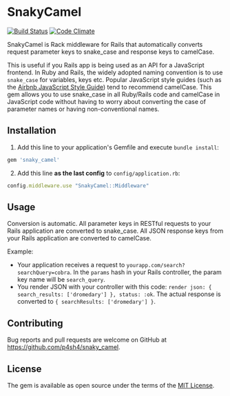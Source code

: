 # SnakyCamel

[![Build Status](https://travis-ci.org/p4sh4/snaky_camel.svg?branch=master)](https://travis-ci.org/p4sh4/snaky_camel)
[![Code Climate](https://codeclimate.com/github/p4sh4/snaky_camel/badges/gpa.svg)](https://codeclimate.com/github/p4sh4/snaky_camel)

SnakyCamel is Rack middleware for Rails that automatically converts request parameter keys to snake_case and response keys to camelCase. 

This is useful if you Rails app is being used as an API for a JavaScript frontend. In Ruby and Rails, the widely adopted naming convention is to use `snake_case` for variables, keys etc. Popular JavaScript style guides (such as the [Airbnb JavaScript Style Guide](https://github.com/airbnb/javascript)) tend to recommend camelCase. This gem allows you to use snake_case in all Ruby/Rails code and camelCase in JavaScript code without having to worry about converting the case of parameter names or having non-conventional names.

## Installation

1. Add this line to your application's Gemfile and execute `bundle install`:

```ruby
gem 'snaky_camel'
```

2. Add this line **as the last config** to `config/application.rb`:

```ruby
config.middleware.use "SnakyCamel::Middleware"
```

## Usage

Conversion is automatic. All parameter keys in RESTful requests to your Rails application are converted to snake_case. All JSON response keys from your Rails application are converted to camelCase. 

Example: 

- Your application receives a request to `yourapp.com/search?searchQuery=cobra`. In the `params` hash in your Rails controller, the param key name will be `search_query`.
- You render JSON with your controller with this code: `render json: { search_results: ['dromedary'] }, status: :ok`. The actual response is converted to `{ searchResults: ['dromedary'] }`.

## Contributing

Bug reports and pull requests are welcome on GitHub at https://github.com/p4sh4/snaky_camel.

## License

The gem is available as open source under the terms of the [MIT License](http://opensource.org/licenses/MIT).

